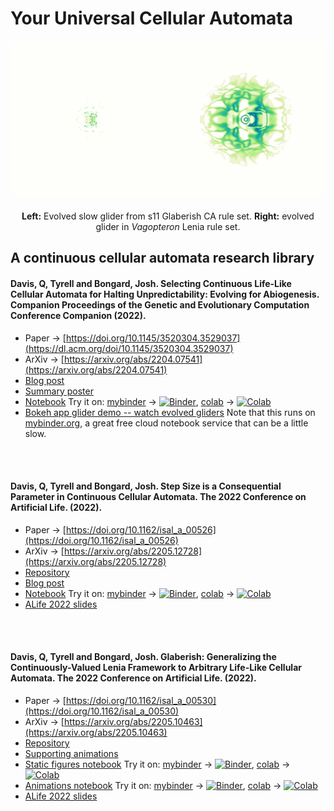 # Your Universal Cellular Automata

<p align="center">
<img src="https://raw.githubusercontent.com/riveSunder/yuca_docs/master/assets/s11_slow_glider_vagopteron_glider.gif">
  <br><br><strong>Left:</strong> Evolved slow glider from s11 Glaberish CA rule set. <strong>Right:</strong> evolved glider in <em>Vagopteron</em> Lenia rule set. 
</p>

## A continuous cellular automata research library


####  Davis, Q, Tyrell and Bongard, Josh. Selecting Continuous Life-Like Cellular Automata for Halting Unpredictability: Evolving for Abiogenesis. Companion Proceedings of the Genetic and Evolutionary Computation Conference Companion (2022).  

* Paper -> [https://doi.org/10.1145/3520304.3529037](https://dl.acm.org/doi/10.1145/3520304.3529037)
* ArXiv -> [https://arxiv.org/abs/2204.07541](https://arxiv.org/abs/2204.07541)
* [Blog post](https://rivesunder.github.io/yuca/evo_abio)
* [Summary poster](https://raw.githubusercontent.com/riveSunder/yuca_docs/master/assets/halting_evo/pos237s1.pdf)
* [Notebook](https://github.com/riveSunder/yuca_docs/blob/master/notebooks/halting_evo.ipynb) Try it on: [mybinder](https://mybinder.org/v2/gh/rivesunder/yuca_docs/master?labpath=notebooks%2Fhalting_evo.ipynb) -> [![Binder](https://mybinder.org/badge_logo.svg)](https://mybinder.org/v2/gh/rivesunder/yuca_docs/master?labpath=notebooks%2Fhalting_evo.ipynb), [colab](https://colab.research.google.com/github/rivesunder/yuca_docs/blob/master/notebooks/halting_evo.ipynb) -> [![Colab](https://colab.research.google.com/assets/colab-badge.svg)](https://colab.research.google.com/github/rivesunder/yuca_docs/blob/master/notebooks/halting_evo.ipynb) 
* [Bokeh app glider demo -- watch evolved gliders](https://mybinder.org/v2/gh/riveSunder/yuca_docs/master?urlpath=/proxy/5006/gecco_bokeh_app) Note that this runs on [mybinder.org](https://mybinder.org), a great free cloud notebook service that can be a little slow. 

<br><br>
####  Davis, Q, Tyrell and Bongard, Josh. Step Size is a Consequential Parameter in Continuous Cellular Automata. The 2022 Conference on Artificial Life. (2022). 

* Paper -> [https://doi.org/10.1162/isal_a_00526](https://doi.org/10.1162/isal_a_00526)
* ArXiv -> [https://arxiv.org/abs/2205.12728](https://arxiv.org/abs/2205.12728)
* [Repository](https://github.com/rivesunder/yuca) 
* [Blog post](https://rivesunder.github.io/yuca/step_size) 
* [Notebook](https://github.com/riveSunder/yuca_docs/blob/master/notebooks/consequential_step_size.ipynb) Try it on: [mybinder](https://mybinder.org/v2/gh/rivesunder/yuca_docs/master?labpath=notebooks%2Fconsequential_step_size.ipynb) -> [![Binder](https://mybinder.org/badge_logo.svg)](https://mybinder.org/v2/gh/rivesunder/yuca_docs/master?labpath=notebooks%2Fconsequential_step_size.ipynb), [colab](https://colab.research.google.com/github/rivesunder/yuca_docs/blob/master/notebooks/consequential_step_size.ipynb) -> [![Colab](https://colab.research.google.com/assets/colab-badge.svg)](https://colab.research.google.com/github/rivesunder/yuca_docs/blob/master/notebooks/consequential_step_size.ipynb) 
* [ALife 2022 slides](https://rivesunder.github.io/yuca/ss_slide_000)


<br><br>
####  Davis, Q, Tyrell and Bongard, Josh. Glaberish: Generalizing the Continuously-Valued Lenia Framework to Arbitrary Life-Like Cellular Automata. The 2022 Conference on Artificial Life. (2022). 

* Paper -> [https://doi.org/10.1162/isal_a_00530](https://doi.org/10.1162/isal_a_00530)
* ArXiv -> [https://arxiv.org/abs/2205.10463](https://arxiv.org/abs/2205.10463)
* [Repository](https://github.com/rivesunder/yuca) 
* [Supporting animations](https://rivesunder.github.io/yuca/glaberish) 
* [Static figures notebook](https://github.com/riveSunder/yuca_docs/blob/master/notebooks/glaberish_static_figures.ipynb) Try it on: [mybinder](https://mybinder.org/v2/gh/rivesunder/yuca_docs/master?labpath=notebooks%2Fglaberish_static_figures.ipynb) -> [![Binder](https://mybinder.org/badge_logo.svg)](https://mybinder.org/v2/gh/rivesunder/yuca_docs/master?labpath=notebooks%2Fglaberish_static_figures.ipynb), [colab](https://colab.research.google.com/github/rivesunder/yuca_docs/blob/master/notebooks/glaberish_static_figures.ipynb) -> [![Colab](https://colab.research.google.com/assets/colab-badge.svg)](https://colab.research.google.com/github/rivesunder/yuca_docs/blob/master/notebooks/glaberish_static_figures.ipynb) 
* [Animations notebook](https://github.com/riveSunder/yuca_docs/blob/master/notebooks/glaberish_animations.ipynb) Try it on: [mybinder](https://mybinder.org/v2/gh/rivesunder/yuca_docs/master?labpath=notebooks%2Fglaberish_animations.ipynb) -> [![Binder](https://mybinder.org/badge_logo.svg)](https://mybinder.org/v2/gh/rivesunder/yuca_docs/master?labpath=notebooks%2Fglaberish_animations.ipynb), [colab](https://colab.research.google.com/github/rivesunder/yuca_docs/blob/master/notebooks/glaberish_animations.ipynb) -> [![Colab](https://colab.research.google.com/assets/colab-badge.svg)](https://colab.research.google.com/github/rivesunder/yuca_docs/blob/master/notebooks/glaberish_animations.ipynb) 
* [ALife 2022 slides](https://rivesunder.github.io/yuca/g_slide_000)
